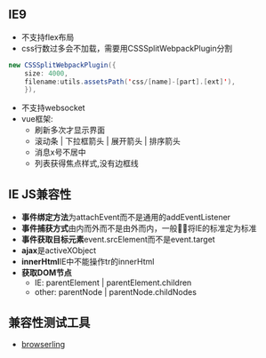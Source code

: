 ## IE9

* 不支持flex布局
* css行数过多会不加载，需要用CSSSplitWebpackPlugin分割

```java
new CSSSplitWebpackPlugin({
    size: 4000,
    filename:utils.assetsPath('css/[name]-[part].[ext]'),
    }),
```

* 不支持websocket
* vue框架:
    * 刷新多次才显示界面
    * 滚动条 | 下拉框箭头 | 展开箭头 | 排序箭头
    * 消息x号不居中
    * 列表获得焦点样式,没有边框线

## IE JS兼容性

* **事件绑定方法**为attachEvent而不是通用的addEventListener
* **事件捕获方式**由内而外而不是由外而内，一般将IE的标准定为标准
* **事件获取目标元素**event.srcElement而不是event.target
* **ajax**是activeXObject
* **innerHtml**IE中不能操作tr的innerHtml
* **获取DOM节点**
    * IE: parentElement | parentElement.children
    * other: parentNode | parentNode.childNodes


## 兼容性测试工具

* [browserling](https://browserling.com/)